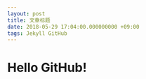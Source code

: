 ```yaml
---
layout: post
title: 文章标题
date: 2018-05-29 17:04:00.000000000 +09:00
tags: Jekyll GitHub
---
```





# Hello GitHub!

